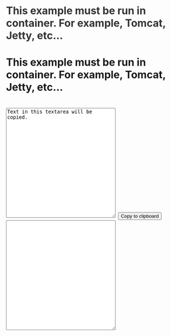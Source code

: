 <h1 style="color:#333">This example must be run in container. For example, Tomcat, Jetty, etc...</h1>


<!DOCTYPE html>
<html>
<head>
<title>cope text to clipboard</title>
<style type="text/css">
textarea {
	width : 300px;
	height: 300px;
}
</style>
<script type="text/javascript" src="ZeroClipboard.js"></script>
<script type="text/javascript"> 
function initClipboard() {
	ZeroClipboard.setMoviePath("ZeroClipboard.swf");
	var clip = new ZeroClipboard.Client();
	clip.setHandCursor(true);
	clip.addEventListener('mouseOver', function() {
		var value = document.getElementById("copied").value;
		clip.setText(value);
	});
	clip.glue("copy");
}
</script>
</head>
<body onLoad="initClipboard()">
	<h1>This example must be run in container. For example, Tomcat, Jetty, etc...<h1>
	<textarea id="copied">Text in this textarea will be copied.</textarea>
	<button id="copy">Copy to clipboard</button>
	<textarea></textarea>
</body>
</html>
